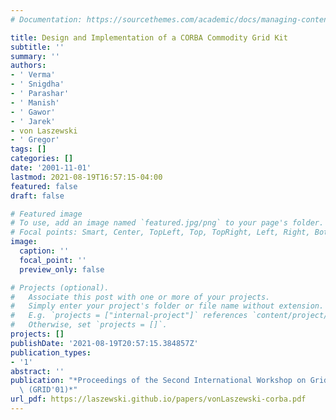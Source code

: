 ```yaml
---
# Documentation: https://sourcethemes.com/academic/docs/managing-content/

title: Design and Implementation of a CORBA Commodity Grid Kit
subtitle: ''
summary: ''
authors:
- ' Verma'
- ' Snigdha'
- ' Parashar'
- ' Manish'
- ' Gawor'
- ' Jarek'
- von Laszewski
- ' Gregor'
tags: []
categories: []
date: '2001-11-01'
lastmod: 2021-08-19T16:57:15-04:00
featured: false
draft: false

# Featured image
# To use, add an image named `featured.jpg/png` to your page's folder.
# Focal points: Smart, Center, TopLeft, Top, TopRight, Left, Right, BottomLeft, Bottom, BottomRight.
image:
  caption: ''
  focal_point: ''
  preview_only: false

# Projects (optional).
#   Associate this post with one or more of your projects.
#   Simply enter your project's folder or file name without extension.
#   E.g. `projects = ["internal-project"]` references `content/project/deep-learning/index.md`.
#   Otherwise, set `projects = []`.
projects: []
publishDate: '2021-08-19T20:57:15.384857Z'
publication_types:
- '1'
abstract: ''
publication: "*Proceedings of the Second International Workshop on Grid Computing\
  \ (GRID'01)*"
url_pdf: https://laszewski.github.io/papers/vonLaszewski-corba.pdf
---
```

